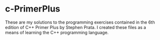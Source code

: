 # c-PrimerPlus
These are my solutions to the programming exercises contained in the 6th edition of C++ Primer Plus by Stephen Prata. 
I created these files as a means of learning the C++ programming language.
